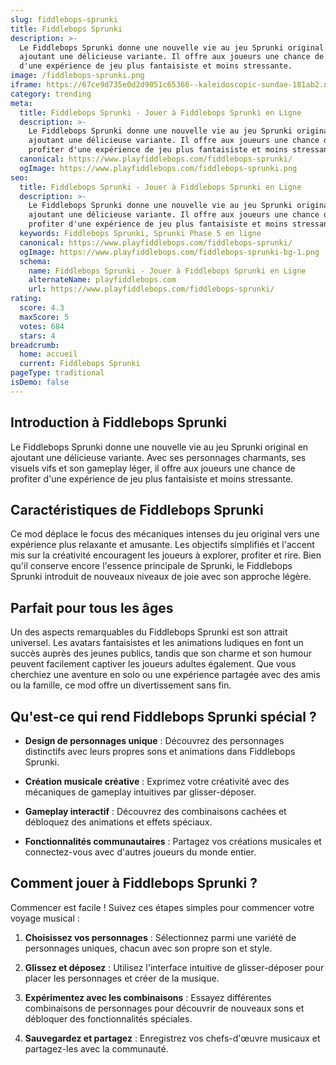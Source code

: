 ```yaml
---
slug: fiddlebops-sprunki
title: Fiddlebops Sprunki
description: >-
  Le Fiddlebops Sprunki donne une nouvelle vie au jeu Sprunki original en
  ajoutant une délicieuse variante. Il offre aux joueurs une chance de profiter
  d'une expérience de jeu plus fantaisiste et moins stressante.
image: /fiddlebops-sprunki.png
iframe: https://67ce9d735e0d2d9051c65366--kaleidoscopic-sundae-181ab2.netlify.app/
category: trending
meta:
  title: Fiddlebops Sprunki - Jouer à Fiddlebops Sprunki en Ligne
  description: >-
    Le Fiddlebops Sprunki donne une nouvelle vie au jeu Sprunki original en
    ajoutant une délicieuse variante. Il offre aux joueurs une chance de
    profiter d'une expérience de jeu plus fantaisiste et moins stressante.
  canonical: https://www.playfiddlebops.com/fiddlebops-sprunki/
  ogImage: https://www.playfiddlebops.com/fiddlebops-sprunki.png
seo:
  title: Fiddlebops Sprunki - Jouer à Fiddlebops Sprunki en Ligne
  description: >-
    Le Fiddlebops Sprunki donne une nouvelle vie au jeu Sprunki original en
    ajoutant une délicieuse variante. Il offre aux joueurs une chance de
    profiter d'une expérience de jeu plus fantaisiste et moins stressante.
  keywords: Fiddlebops Sprunki, Sprunki Phase 5 en ligne
  canonical: https://www.playfiddlebops.com/fiddlebops-sprunki/
  ogImage: https://www.playfiddlebops.com/fiddlebops-sprunki-bg-1.png
  schema:
    name: Fiddlebops Sprunki - Jouer à Fiddlebops Sprunki en Ligne
    alternateName: playfiddlebops.com
    url: https://www.playfiddlebops.com/fiddlebops-sprunki/
rating:
  score: 4.3
  maxScore: 5
  votes: 684
  stars: 4
breadcrumb:
  home: accueil
  current: Fiddlebops Sprunki
pageType: traditional
isDemo: false
---
```


## Introduction à Fiddlebops Sprunki

Le Fiddlebops Sprunki donne une nouvelle vie au jeu Sprunki original en ajoutant une délicieuse variante. Avec ses personnages charmants, ses visuels vifs et son gameplay léger, il offre aux joueurs une chance de profiter d'une expérience de jeu plus fantaisiste et moins stressante.

## Caractéristiques de Fiddlebops Sprunki

Ce mod déplace le focus des mécaniques intenses du jeu original vers une expérience plus relaxante et amusante. Les objectifs simplifiés et l'accent mis sur la créativité encouragent les joueurs à explorer, profiter et rire. Bien qu'il conserve encore l'essence principale de Sprunki, le Fiddlebops Sprunki introduit de nouveaux niveaux de joie avec son approche légère.

## Parfait pour tous les âges

Un des aspects remarquables du Fiddlebops Sprunki est son attrait universel. Les avatars fantaisistes et les animations ludiques en font un succès auprès des jeunes publics, tandis que son charme et son humour peuvent facilement captiver les joueurs adultes également. Que vous cherchiez une aventure en solo ou une expérience partagée avec des amis ou la famille, ce mod offre un divertissement sans fin.

## Qu'est-ce qui rend Fiddlebops Sprunki spécial ?

- **Design de personnages unique** : Découvrez des personnages distinctifs avec leurs propres sons et animations dans Fiddlebops Sprunki.

- **Création musicale créative** : Exprimez votre créativité avec des mécaniques de gameplay intuitives par glisser-déposer.

- **Gameplay interactif** : Découvrez des combinaisons cachées et débloquez des animations et effets spéciaux.

- **Fonctionnalités communautaires** : Partagez vos créations musicales et connectez-vous avec d'autres joueurs du monde entier.

## Comment jouer à Fiddlebops Sprunki ?

Commencer est facile ! Suivez ces étapes simples pour commencer votre voyage musical :

1. **Choisissez vos personnages** : Sélectionnez parmi une variété de personnages uniques, chacun avec son propre son et style.

1. **Glissez et déposez** : Utilisez l'interface intuitive de glisser-déposer pour placer les personnages et créer de la musique.

1. **Expérimentez avec les combinaisons** : Essayez différentes combinaisons de personnages pour découvrir de nouveaux sons et débloquer des fonctionnalités spéciales.

1. **Sauvegardez et partagez** : Enregistrez vos chefs-d'œuvre musicaux et partagez-les avec la communauté.
